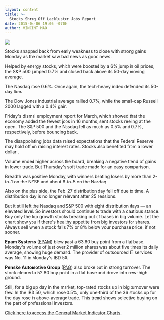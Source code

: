 ```yaml
---
layout: content
title: >-
  Stocks Shrug Off Lackluster Jobs Report
date: 2015-04-06 19:05 -0700
author: VINCENT MAO
---
```






![](https://www.investors.com/wp-content/uploads/ibd-migrated-images/MPv_150407_635639302815027655.png)









  

Stocks snapped back from early weakness to close with strong gains Monday as the market saw bad news as good news.

  

Helped by energy stocks, which were boosted by a 6% jump in oil prices, the S&P 500 jumped 0.7% and closed back above its 50-day moving average.

  

The Nasdaq rose 0.6%. Once again, the tech-heavy index defended its 50-day line.

  

The Dow Jones industrial average rallied 0.7%, while the small-cap Russell 2000 lagged with a 0.4% gain.

  

Friday's dismal employment report for March, which showed that the economy added the fewest jobs in 16 months, sent stocks reeling at the open. The S&P 500 and the Nasdaq fell as much as 0.5% and 0.7%, respectively, before bouncing back.

  

The disappointing jobs data raised expectations that the Federal Reserve may hold off on raising interest rates. Stocks also benefited from a lower dollar .

  

Volume ended higher across the board, breaking a negative trend of gains in lower trade. But Thursday's soft trade made for an easy comparison.

  

Breadth was positive Monday, with winners beating losers by more than 2-to-1 on the NYSE and about 6-to-5 on the Nasdaq.

  

Also on the plus side, the Feb. 27 distribution day fell off due to time. A distribution day is no longer relevant after 25 sessions.

  

But it still left the Nasdaq and S&P 500 with eight distribution days — an elevated level. So investors should continue to trade with a cautious stance. Buy only the top growth stocks breaking out of bases in big volume. Let the chart show you if there's healthy appetite from big investors for shares. Always sell when a stock falls 7% or 8% below your purchase price, if not sooner.

  

**Epam Systems** ([EPAM](https://research.investors.com/quote.aspx?symbol=EPAM)) blew past a 63.60 buy point from a flat base. Monday's volume of just over 2 million shares was about five times its daily average, showing huge demand. The provider of outsourced IT services was No. 11 in Monday's IBD 50.

  

**Penske Automotive Group** ([PAG](https://research.investors.com/quote.aspx?symbol=PAG)) also broke out in strong turnover. The stock cleared a 52.80 buy point in a flat base and drove into new-high ground.

  

Still, for a big up day in the market, top-rated stocks up in big turnover were few. In the IBD 50, which rose 0.5%, only one-third of the 36 stocks up for the day rose in above-average trade. This trend shows selective buying on the part of professional investors.

  

[Click here to access the General Market Indicator Charts](https://www.investors.com/pdf/GMI_040615.pdf).




